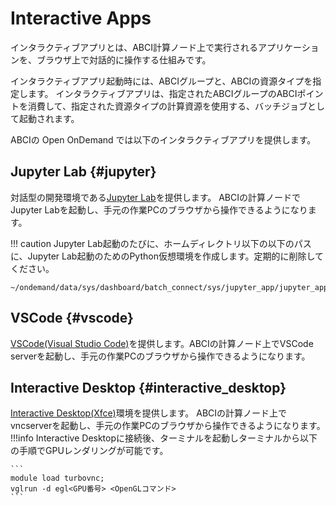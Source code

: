 # Interactive Apps

インタラクティブアプリとは、ABCI計算ノード上で実行されるアプリケーションを、ブラウザ上で対話的に操作する仕組みです。

インタラクティブアプリ起動時には、ABCIグループと、ABCIの資源タイプを指定します。
インタラクティブアプリは、指定されたABCIグループのABCIポイントを消費して、指定された資源タイプの計算資源を使用する、バッチジョブとして起動されます。

ABCIの Open OnDemand では以下のインタラクティブアプリを提供します。

## Jupyter Lab {#jupyter}

対話型の開発環境である[Jupyter Lab](https://jupyter.org/)を提供します。
ABCIの計算ノードでJupyter Labを起動し、手元の作業PCのブラウザから操作できるようになります。

!!! caution
    Jupyter Lab起動のたびに、ホームディレクトリ以下の以下のパスに、Jupyter Lab起動のためのPython仮想環境を作成します。定期的に削除してください。

```
~/ondemand/data/sys/dashboard/batch_connect/sys/jupyter_app/jupyter_app/output/
```


## VSCode {#vscode}

[VSCode(Visual Studio Code)](https://azure.microsoft.com/ja-jp/products/visual-studio-code)を提供します。ABCIの計算ノード上でVSCode serverを起動し、手元の作業PCのブラウザから操作できるようになります。

## Interactive Desktop {#interactive_desktop}

[Interactive Desktop(Xfce)](https://www.xfce.org/?lang=ja)環境を提供します。 ABCIの計算ノード上でvncserverを起動し、手元の作業PCのブラウザから操作できるようになります。
!!!info
    Interactive Desktopに接続後、ターミナルを起動しターミナルから以下の手順でGPUレンダリングが可能です。

    ```
    module load turbovnc;
    vglrun -d egl<GPU番号> <OpenGLコマンド>
    ```

